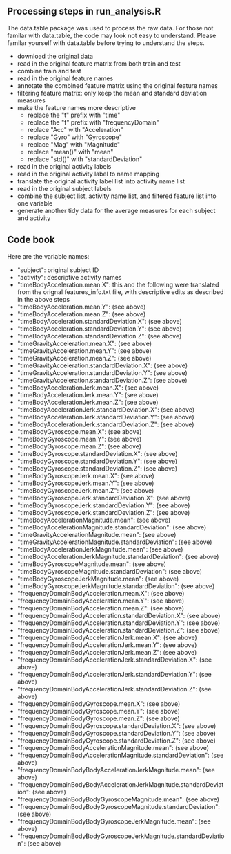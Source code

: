 
## Processing steps in run_analysis.R
The data.table package was used to process the raw data. For those not familar with data.table, the code may look not easy to understand. Please familar yourself with data.table before trying to understand the steps.

- download the original data
- read in the original feature matrix from both train and test
- combine train and test
- read in the original feature names
- annotate the combined feature matrix using the original feature names
- filtering feature matrix: only keep the mean and standard deviation measures
- make the feature names more descriptive
	- replace the "t" prefix with "time"
	- replace the "f" prefix with "frequencyDomain"
	- replace "Acc" with "Acceleration"
	- replace "Gyro" with "Gyroscope"
	- replace "Mag" with "Magnitude"
	- replace "mean()" with "mean"
	- replace "std()" with "standardDeviation"
- read in the original activity labels 
- read in the original activity label to name mapping
- translate the original activity label list into activity name list
- read in the original subject labels
- combine the subject list, activity name list, and filtered feature list into one variable
- generate another tidy data for the average measures for each subject and activity

## Code book
Here are the variable names:
- "subject": original subject ID
- "activity": descriptive activity names
- "timeBodyAcceleration.mean.X": this and the following were translated from the orignal features_info.txt file, with descriptive edits as described in the above steps
- "timeBodyAcceleration.mean.Y": (see above)
- "timeBodyAcceleration.mean.Z": (see above)
- "timeBodyAcceleration.standardDeviation.X": (see above)
- "timeBodyAcceleration.standardDeviation.Y": (see above)
- "timeBodyAcceleration.standardDeviation.Z": (see above)
- "timeGravityAcceleration.mean.X": (see above)
- "timeGravityAcceleration.mean.Y": (see above)
- "timeGravityAcceleration.mean.Z": (see above)
- "timeGravityAcceleration.standardDeviation.X": (see above)
- "timeGravityAcceleration.standardDeviation.Y": (see above)
- "timeGravityAcceleration.standardDeviation.Z": (see above)
- "timeBodyAccelerationJerk.mean.X": (see above)
- "timeBodyAccelerationJerk.mean.Y": (see above)
- "timeBodyAccelerationJerk.mean.Z": (see above)
- "timeBodyAccelerationJerk.standardDeviation.X": (see above)
- "timeBodyAccelerationJerk.standardDeviation.Y": (see above)
- "timeBodyAccelerationJerk.standardDeviation.Z": (see above)
- "timeBodyGyroscope.mean.X": (see above)
- "timeBodyGyroscope.mean.Y": (see above)
- "timeBodyGyroscope.mean.Z": (see above)
- "timeBodyGyroscope.standardDeviation.X": (see above)
- "timeBodyGyroscope.standardDeviation.Y": (see above)
- "timeBodyGyroscope.standardDeviation.Z": (see above)
- "timeBodyGyroscopeJerk.mean.X": (see above)
- "timeBodyGyroscopeJerk.mean.Y": (see above)
- "timeBodyGyroscopeJerk.mean.Z": (see above)
- "timeBodyGyroscopeJerk.standardDeviation.X": (see above)
- "timeBodyGyroscopeJerk.standardDeviation.Y": (see above)
- "timeBodyGyroscopeJerk.standardDeviation.Z": (see above)
- "timeBodyAccelerationMagnitude.mean": (see above)
- "timeBodyAccelerationMagnitude.standardDeviation": (see above)
- "timeGravityAccelerationMagnitude.mean": (see above)
- "timeGravityAccelerationMagnitude.standardDeviation": (see above)
- "timeBodyAccelerationJerkMagnitude.mean": (see above)
- "timeBodyAccelerationJerkMagnitude.standardDeviation": (see above)
- "timeBodyGyroscopeMagnitude.mean": (see above)
- "timeBodyGyroscopeMagnitude.standardDeviation": (see above)
- "timeBodyGyroscopeJerkMagnitude.mean": (see above)
- "timeBodyGyroscopeJerkMagnitude.standardDeviation": (see above)
- "frequencyDomainBodyAcceleration.mean.X": (see above)
- "frequencyDomainBodyAcceleration.mean.Y": (see above)
- "frequencyDomainBodyAcceleration.mean.Z": (see above)
- "frequencyDomainBodyAcceleration.standardDeviation.X": (see above)
- "frequencyDomainBodyAcceleration.standardDeviation.Y": (see above)
- "frequencyDomainBodyAcceleration.standardDeviation.Z": (see above)
- "frequencyDomainBodyAccelerationJerk.mean.X": (see above)
- "frequencyDomainBodyAccelerationJerk.mean.Y": (see above)
- "frequencyDomainBodyAccelerationJerk.mean.Z": (see above)
- "frequencyDomainBodyAccelerationJerk.standardDeviation.X": (see above)
- "frequencyDomainBodyAccelerationJerk.standardDeviation.Y": (see above)
- "frequencyDomainBodyAccelerationJerk.standardDeviation.Z": (see above)
- "frequencyDomainBodyGyroscope.mean.X": (see above)
- "frequencyDomainBodyGyroscope.mean.Y": (see above)
- "frequencyDomainBodyGyroscope.mean.Z": (see above)
- "frequencyDomainBodyGyroscope.standardDeviation.X": (see above)
- "frequencyDomainBodyGyroscope.standardDeviation.Y": (see above)
- "frequencyDomainBodyGyroscope.standardDeviation.Z": (see above)
- "frequencyDomainBodyAccelerationMagnitude.mean": (see above)
- "frequencyDomainBodyAccelerationMagnitude.standardDeviation": (see above)
- "frequencyDomainBodyBodyAccelerationJerkMagnitude.mean": (see above)
- "frequencyDomainBodyBodyAccelerationJerkMagnitude.standardDeviation": (see above)
- "frequencyDomainBodyBodyGyroscopeMagnitude.mean": (see above)
- "frequencyDomainBodyBodyGyroscopeMagnitude.standardDeviation": (see above)
- "frequencyDomainBodyBodyGyroscopeJerkMagnitude.mean": (see above)
- "frequencyDomainBodyBodyGyroscopeJerkMagnitude.standardDeviation": (see above)
